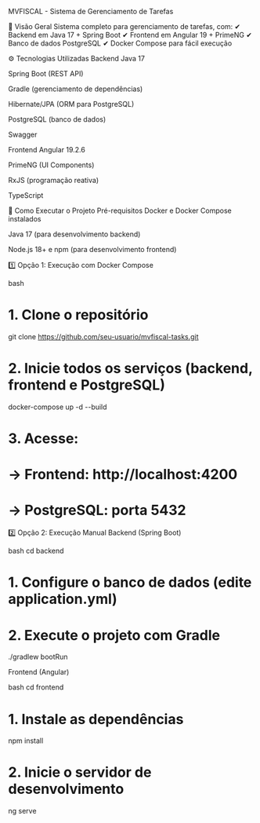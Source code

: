 MVFISCAL - Sistema de Gerenciamento de Tarefas

📌 Visão Geral
Sistema completo para gerenciamento de tarefas, com:
✔ Backend em Java 17 + Spring Boot
✔ Frontend em Angular 19 + PrimeNG
✔ Banco de dados PostgreSQL
✔ Docker Compose para fácil execução

⚙ Tecnologias Utilizadas
Backend
Java 17

Spring Boot (REST API)

Gradle (gerenciamento de dependências)

Hibernate/JPA (ORM para PostgreSQL)

PostgreSQL (banco de dados)

Swagger

Frontend
Angular 19.2.6

PrimeNG (UI Components)

RxJS (programação reativa)

TypeScript

🚀 Como Executar o Projeto
Pré-requisitos
Docker e Docker Compose instalados

Java 17 (para desenvolvimento backend)

Node.js 18+ e npm (para desenvolvimento frontend)

1️⃣ Opção 1: Execução com Docker Compose

bash
# 1. Clone o repositório
git clone https://github.com/seu-usuario/mvfiscal-tasks.git

# 2. Inicie todos os serviços (backend, frontend e PostgreSQL)
docker-compose up -d --build

# 3. Acesse:
#    → Frontend: http://localhost:4200
#    → PostgreSQL: porta 5432

2️⃣ Opção 2: Execução Manual
Backend (Spring Boot)

bash
cd backend

# 1. Configure o banco de dados (edite application.yml)
# 2. Execute o projeto com Gradle
./gradlew bootRun

Frontend (Angular)

bash
cd frontend

# 1. Instale as dependências
npm install

# 2. Inicie o servidor de desenvolvimento
ng serve
